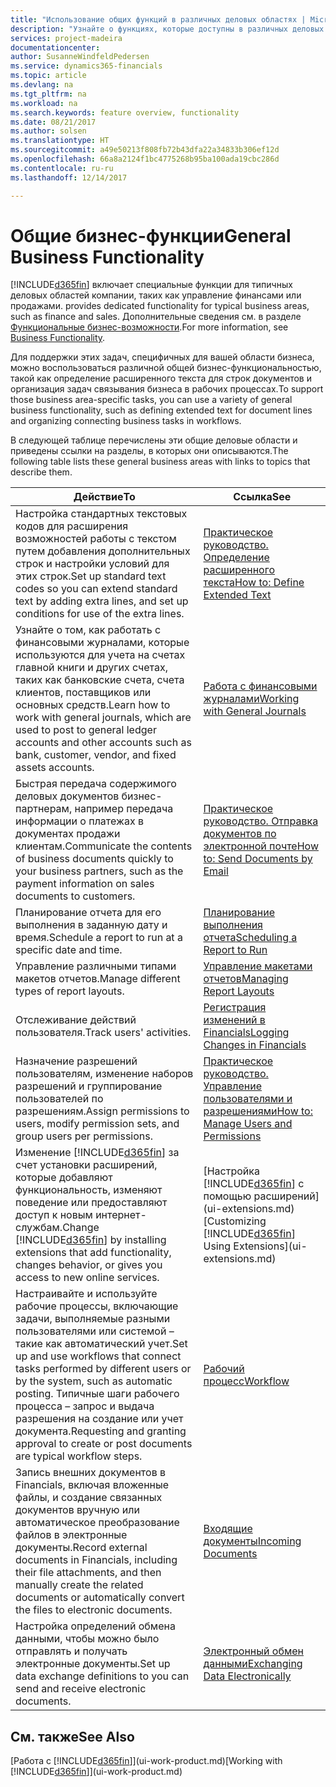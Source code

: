 ```yaml
---
title: "Использование общих функций в различных деловых областях | Microsoft Docs"
description: "Узнайте о функциях, которые доступны в различных деловых областях Dynamics 365 Business edition."
services: project-madeira
documentationcenter: 
author: SusanneWindfeldPedersen
ms.service: dynamics365-financials
ms.topic: article
ms.devlang: na
ms.tgt_pltfrm: na
ms.workload: na
ms.search.keywords: feature overview, functionality
ms.date: 08/21/2017
ms.author: solsen
ms.translationtype: HT
ms.sourcegitcommit: a49e50213f808fb72b43dfa22a34833b306ef12d
ms.openlocfilehash: 66a8a2124f1bc4775268b95ba100ada19cbc286d
ms.contentlocale: ru-ru
ms.lasthandoff: 12/14/2017

---
```

# <a name="general-business-functionality"></a><span data-ttu-id="a0a07-103">Общие бизнес-функции</span><span class="sxs-lookup"><span data-stu-id="a0a07-103">General Business Functionality</span></span>
[!INCLUDE[d365fin](includes/d365fin_md.md)]<span data-ttu-id="a0a07-104"> включает специальные функции для типичных деловых областей компании, таких как управление финансами или продажами.</span><span class="sxs-lookup"><span data-stu-id="a0a07-104"> provides dedicated functionality for typical business areas, such as finance and sales.</span></span> <span data-ttu-id="a0a07-105">Дополнительные сведения см. в разделе [Функциональные бизнес-возможности](madeira-business-functionality.md).</span><span class="sxs-lookup"><span data-stu-id="a0a07-105">For more information, see [Business Functionality](madeira-business-functionality.md).</span></span>

<span data-ttu-id="a0a07-106">Для поддержки этих задач, специфичных для вашей области бизнеса, можно воспользоваться различной общей бизнес-функциональностью, такой как определение расширенного текста для строк документов и организация задач связывания бизнеса в рабочих процессах.</span><span class="sxs-lookup"><span data-stu-id="a0a07-106">To support those business area-specific tasks, you can use a variety of general business functionality, such as defining extended text for document lines and organizing connecting business tasks in workflows.</span></span>



<span data-ttu-id="a0a07-107">В следующей таблице перечислены эти общие деловые области и приведены ссылки на разделы, в которых они описываются.</span><span class="sxs-lookup"><span data-stu-id="a0a07-107">The following table lists these general business areas with links to topics that describe them.</span></span>

| <span data-ttu-id="a0a07-108">Действие</span><span class="sxs-lookup"><span data-stu-id="a0a07-108">To</span></span> | <span data-ttu-id="a0a07-109">Ссылка</span><span class="sxs-lookup"><span data-stu-id="a0a07-109">See</span></span> |
| --- | --- |
| <span data-ttu-id="a0a07-110">Настройка стандартных текстовых кодов для расширения возможностей работы с текстом путем добавления дополнительных строк и настройки условий для этих строк.</span><span class="sxs-lookup"><span data-stu-id="a0a07-110">Set up standard text codes so you can extend standard text by adding extra lines, and set up conditions for use of the extra lines.</span></span> |[<span data-ttu-id="a0a07-111">Практическое руководство. Определение расширенного текста</span><span class="sxs-lookup"><span data-stu-id="a0a07-111">How to: Define Extended Text</span></span>](ui-how-define-ext-text.md) |
| <span data-ttu-id="a0a07-112">Узнайте о том, как работать с финансовыми журналами, которые используются для учета на счетах главной книги и других счетах, таких как банковские счета, счета клиентов, поставщиков или основных средств.</span><span class="sxs-lookup"><span data-stu-id="a0a07-112">Learn how to work with general journals, which are used to post to general ledger accounts and other accounts such as bank, customer, vendor, and fixed assets accounts.</span></span> |[<span data-ttu-id="a0a07-113">Работа с финансовыми журналами</span><span class="sxs-lookup"><span data-stu-id="a0a07-113">Working with General Journals</span></span>](ui-work-general-journals.md) |
| <span data-ttu-id="a0a07-114">Быстрая передача содержимого деловых документов бизнес-партнерам, например передача информации о платежах в документах продажи клиентам.</span><span class="sxs-lookup"><span data-stu-id="a0a07-114">Communicate the contents of business documents quickly to your business partners, such as the payment information on sales documents to customers.</span></span> |[<span data-ttu-id="a0a07-115">Практическое руководство. Отправка документов по электронной почте</span><span class="sxs-lookup"><span data-stu-id="a0a07-115">How to: Send Documents by Email</span></span>](ui-how-send-documents-email.md) |
| <span data-ttu-id="a0a07-116">Планирование отчета для его выполнения в заданную дату и время.</span><span class="sxs-lookup"><span data-stu-id="a0a07-116">Schedule a report to run at a specific date and time.</span></span> |[<span data-ttu-id="a0a07-117">Планирование выполнения отчета</span><span class="sxs-lookup"><span data-stu-id="a0a07-117">Scheduling a Report to Run</span></span>](ui-work-report.md#ScheduleReport) |
| <span data-ttu-id="a0a07-118">Управление различными типами макетов отчетов.</span><span class="sxs-lookup"><span data-stu-id="a0a07-118">Manage different types of report layouts.</span></span> |[<span data-ttu-id="a0a07-119">Управление макетами отчетов</span><span class="sxs-lookup"><span data-stu-id="a0a07-119">Managing Report Layouts</span></span>](ui-manage-report-layouts.md) |
| <span data-ttu-id="a0a07-120">Отслеживание действий пользователя.</span><span class="sxs-lookup"><span data-stu-id="a0a07-120">Track users' activities.</span></span>|[<span data-ttu-id="a0a07-121">Регистрация изменений в Financials</span><span class="sxs-lookup"><span data-stu-id="a0a07-121">Logging Changes in Financials</span></span>](across-log-changes.md)|
|<span data-ttu-id="a0a07-122">Назначение разрешений пользователям, изменение наборов разрешений и группирование пользователей по разрешениям.</span><span class="sxs-lookup"><span data-stu-id="a0a07-122">Assign permissions to users, modify permission sets, and group users per permissions.</span></span>|[<span data-ttu-id="a0a07-123">Практическое руководство. Управление пользователями и разрешениями</span><span class="sxs-lookup"><span data-stu-id="a0a07-123">How to: Manage Users and Permissions</span></span>](ui-how-users-permissions.md)|
| <span data-ttu-id="a0a07-124">Изменение [!INCLUDE[d365fin](includes/d365fin_md.md)] за счет установки расширений, которые добавляют функциональность, изменяют поведение или предоставляют доступ к новым интернет-службам.</span><span class="sxs-lookup"><span data-stu-id="a0a07-124">Change [!INCLUDE[d365fin](includes/d365fin_md.md)] by installing extensions that add functionality, changes behavior, or gives you access to new online services.</span></span> |<span data-ttu-id="a0a07-125">[Настройка [!INCLUDE[d365fin](includes/d365fin_md.md)] с помощью расширений](ui-extensions.md)</span><span class="sxs-lookup"><span data-stu-id="a0a07-125">[Customizing [!INCLUDE[d365fin](includes/d365fin_md.md)] Using Extensions](ui-extensions.md)</span></span> |
|<span data-ttu-id="a0a07-126">Настраивайте и используйте рабочие процессы, включающие задачи, выполняемые разными пользователями или системой – такие как автоматический учет.</span><span class="sxs-lookup"><span data-stu-id="a0a07-126">Set up and use workflows that connect tasks performed by different users or by the system, such as automatic posting.</span></span> <span data-ttu-id="a0a07-127">Типичные шаги рабочего процесса – запрос и выдача разрешения на создание или учет документа.</span><span class="sxs-lookup"><span data-stu-id="a0a07-127">Requesting and granting approval to create or post documents are typical workflow steps.</span></span>|[<span data-ttu-id="a0a07-128">Рабочий процесс</span><span class="sxs-lookup"><span data-stu-id="a0a07-128">Workflow</span></span>](across-workflow.md)|
|<span data-ttu-id="a0a07-129">Запись внешних документов в Financials, включая вложенные файлы, и создание связанных документов вручную или автоматическое преобразование файлов в электронные документы.</span><span class="sxs-lookup"><span data-stu-id="a0a07-129">Record external documents in Financials, including their file attachments, and then manually create the related documents or automatically convert the files to electronic documents.</span></span>|[<span data-ttu-id="a0a07-130">Входящие документы</span><span class="sxs-lookup"><span data-stu-id="a0a07-130">Incoming Documents</span></span>](across-income-documents.md)|
| <span data-ttu-id="a0a07-131">Настройка определений обмена данными, чтобы можно было отправлять и получать электронные документы.</span><span class="sxs-lookup"><span data-stu-id="a0a07-131">Set up data exchange definitions to you can send and receive electronic documents.</span></span> |[<span data-ttu-id="a0a07-132">Электронный обмен данными</span><span class="sxs-lookup"><span data-stu-id="a0a07-132">Exchanging Data Electronically</span></span>](across-data-exchange.md) |

## <a name="see-also"></a><span data-ttu-id="a0a07-133">См. также</span><span class="sxs-lookup"><span data-stu-id="a0a07-133">See Also</span></span>
<span data-ttu-id="a0a07-134">[Работа с [!INCLUDE[d365fin](includes/d365fin_md.md)]](ui-work-product.md)</span><span class="sxs-lookup"><span data-stu-id="a0a07-134">[Working with [!INCLUDE[d365fin](includes/d365fin_md.md)]](ui-work-product.md)</span></span>


